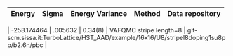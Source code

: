|       Energy          |  Sigma          | Energy Variance  |  Method                                                          | Data repository                |
| ----------------------| ----------------| -----------------|------------------------------------------------------------------|------------------------------- |

|   -258.174464   |   .005632   |    0.34(8)   | VAFQMC stripe length=8 | git-scm.sissa.it:TurboLattice/HST_AAD/example/16x16/U8/stripel8doping1su8pp/b2.6n/pbc |
